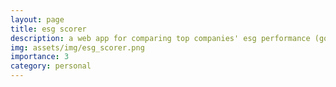 ```yaml
---
layout: page
title: esg scorer
description: a web app for comparing top companies' esg performance (gold prize @ 2022 robinhood's hackathon for social good)
img: assets/img/esg_scorer.png
importance: 3
category: personal
---
```

